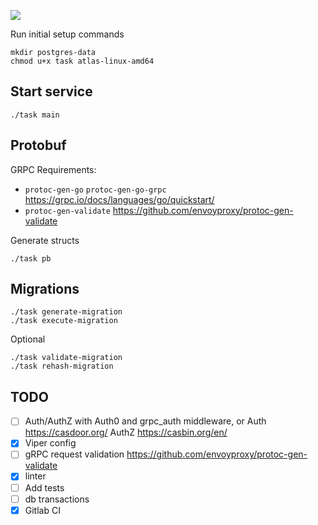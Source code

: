 ![](https://s1.gifyu.com/images/nLJguQ9---Imgur.gif)


Run initial setup commands

```
mkdir postgres-data
chmod u+x task atlas-linux-amd64
```

## Start service

`./task main`

## Protobuf

GRPC Requirements: 
- `protoc-gen-go` `protoc-gen-go-grpc` https://grpc.io/docs/languages/go/quickstart/
- `protoc-gen-validate` https://github.com/envoyproxy/protoc-gen-validate

Generate structs 
```
./task pb
```

## Migrations
```
./task generate-migration
./task execute-migration
```

Optional 
```
./task validate-migration
./task rehash-migration
```

## TODO

- [ ] Auth/AuthZ with Auth0 and grpc_auth middleware, or Auth https://casdoor.org/ AuthZ https://casbin.org/en/
- [x] Viper config
- [ ] gRPC request validation https://github.com/envoyproxy/protoc-gen-validate
- [x] linter
- [ ] Add tests
- [ ] db transactions
- [x] Gitlab CI